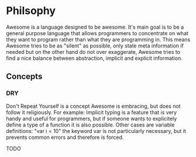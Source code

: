 # Philsophy
Awesome is a language designed to be awesome. It's main goal is to be a general purpose language that allows programmers to concentrate on what they want to program rather than what they are programming in.
This means Awesome tries to be as "silent" as possible, only state meta information if needed but on the other hand do not over exaggerate, Awesome tries to find a nice balance between abstraction, implicit and explicit information.

## Concepts
### DRY
Don't Repeat Yourself is a concept Awesome is embracing, but does not follow it religiously. For example: Implicit typing is a feature that is very handy and useful for programmers, but if someone wants to explicitely define a type of a function it is also possible. Other cases are variable definitions: "var i = 10" the keyword var is not particularly necessary, but it prevents common errors and therefore is forced.


TODO

